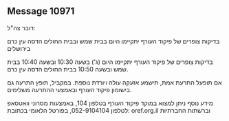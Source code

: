 ## Message 10971

דובר צה"ל: 

בדיקות צופרים של פיקוד העורף יתקיימו היום בבית שמש ובבית החולים הדסה עין כרם בירושלים

בדיקות צופרים של פיקוד העורף יתקיימו היום (ג') בשעה 10:30 ובשעה 10:40 בבית שמש ובשעה 10:50 בבית החולים הדסה עין כרם.

אם תופעל התרעת אמת, תישמע אזעקה עולה ויורדת נוספת.
במקביל, תופץ התרעה גם בישומון פיקוד העורף ובאמצעי ההתרעה משלימים.

מידע נוסף ניתן למצוא במוקד פיקוד העורף בטלפון 104, באמצעות מסרוני וואטסאפ לטלפון 052-9104104, בפורטל הלאומי בכתובת: oref.org.il וברשתות החברתיות

